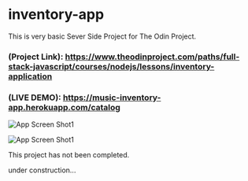 # inventory-app

This is very basic Sever Side Project for The Odin Project.

### (Project Link): https://www.theodinproject.com/paths/full-stack-javascript/courses/nodejs/lessons/inventory-application 

### (LIVE DEMO): https://music-inventory-app.herokuapp.com/catalog

![App Screen Shot1](https://i.ibb.co/hVp4v1S/Inventory-screenshot1.png)

![App Screen Shot1](https://i.ibb.co/VNgjqkW/Inventory-screenshot2.png)


This project has not been completed.

under construction...
